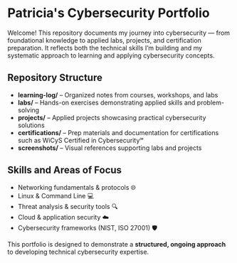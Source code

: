 # Patricia's Cybersecurity Portfolio

Welcome! This repository documents my journey into cybersecurity — from foundational knowledge to applied labs, projects, and certification preparation. It reflects both the technical skills I’m building and my systematic approach to learning and applying cybersecurity concepts.

## Repository Structure
- **learning-log/** – Organized notes from courses, workshops, and labs  
- **labs/** – Hands-on exercises demonstrating applied skills and problem-solving  
- **projects/** – Applied projects showcasing practical cybersecurity solutions  
- **certifications/** – Prep materials and documentation for certifications such as WiCyS Certified in Cybersecurity℠  
- **screenshots/** – Visual references supporting labs and projects  

## Skills and Areas of Focus
- Networking fundamentals & protocols 🌐
- Linux & Command Line 💻
- Threat analysis & security tools 🔍
- Cloud & application security ☁️
- Cybersecurity frameworks (NIST, ISO 27001) 🛡️

This portfolio is designed to demonstrate a **structured, ongoing approach** to developing technical cybersecurity expertise.
